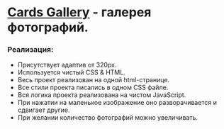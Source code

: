 # [Cards Gallery](eugene-gif.github.io/cards_gallery/) - галерея фотографий.


<h3>Реализация:</h3>

- Присутствует адаптив от 320px.
- Используется чистый CSS & HTML.
- Весь проект реализован на одной html-странице.
- Все стили проекта писались в одном CSS файле.
- Вся логика проекта реализована на чистом JavaScript.
- При нажатии на маленькое изображение оно разворачивается и сдвигает другие.
- При желании количество фотографий можно увеличивать.
